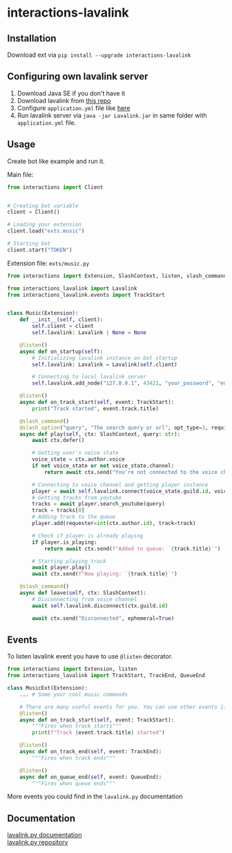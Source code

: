 # interactions-lavalink

## Installation

Download ext via `pip install --upgrade interactions-lavalink`

## Configuring own lavalink server

1. Download Java SE if you don't have it
2. Download lavalink from [this repo](https://github.com/freyacodes/Lavalink)
3. Configure `application.yml` file like [here](https://github.com/freyacodes/Lavalink/blob/master/LavalinkServer/application.yml.example)
4. Run lavalink server via `java -jar Lavalink.jar` in same folder with `application.yml` file.

## Usage

Create bot like example and run it.

Main file:
```python
from interactions import Client


# Creating bot variable
client = Client()

# Loading your extension
client.load("exts.music")

# Starting bot
client.start("TOKEN")
```

Extension file: `exts/music.py`
```python
from interactions import Extension, SlashContext, listen, slash_command, slash_option

from interactions_lavalink import Lavalink
from interactions_lavalink.events import TrackStart


class Music(Extension):
    def __init__(self, client):
        self.client = client
        self.lavalink: Lavalink | None = None

    @listen()
    async def on_startup(self):
        # Initializing lavalink instance on bot startup
        self.lavalink: Lavalink = Lavalink(self.client)

        # Connecting to local lavalink server
        self.lavalink.add_node("127.0.0.1", 43421, "your_password", "eu")

    @listen()
    async def on_track_start(self, event: TrackStart):
        print("Track started", event.track.title)

    @slash_command()
    @slash_option("query", "The search query or url", opt_type=3, required=True)
    async def play(self, ctx: SlashContext, query: str):
        await ctx.defer()

        # Getting user's voice state
        voice_state = ctx.author.voice
        if not voice_state or not voice_state.channel:
            return await ctx.send("You're not connected to the voice channel!")

        # Connecting to voice channel and getting player instance
        player = await self.lavalink.connect(voice_state.guild.id, voice_state.channel.id)
        # Getting tracks from youtube
        tracks = await player.search_youtube(query)
        track = tracks[0]
        # Adding track to the queue
        player.add(requester=int(ctx.author.id), track=track)

        # Check if player is already playing
        if player.is_playing:
            return await ctx.send(f"Added to queue: `{track.title}`")

        # Starting playing track
        await player.play()
        await ctx.send(f"Now playing: `{track.title}`")

    @slash_command()
    async def leave(self, ctx: SlashContext):
        # Disconnecting from voice channel
        await self.lavalink.disconnect(ctx.guild.id)

        await ctx.send("Disconnected", ephemeral=True)
```

## Events
To listen lavalink event you have to use `@listen` decorator.

```python
from interactions import Extension, listen
from interactions_lavalink import TrackStart, TrackEnd, QueueEnd

class MusicExt(Extension):
    ... # Some your cool music commands

    # There are many useful events for you. You can use other events if you want it.
    @listen()
    async def on_track_start(self, event: TrackStart):
        """Fires when track starts"""
        print(f"Track {event.track.title} started")

    @listen()
    async def on_track_end(self, event: TrackEnd):
        """Fires when track ends"""

    @listen()
    async def on_queue_end(self, event: QueueEnd):
        """Fires when queue ends"""

```

More events you could find in the `lavalink.py` documentation

## Documentation

[lavalink.py documentation](https://lavalink.readthedocs.io/en/master/) \
[lavalink.py repository](https://github.com/Devoxin/Lavalink.py)
